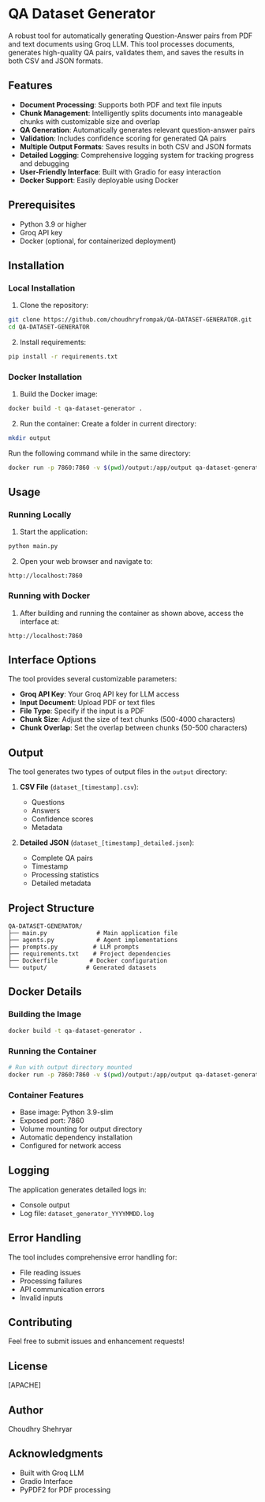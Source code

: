 # QA Dataset Generator

A robust tool for automatically generating Question-Answer pairs from PDF and text documents using Groq LLM. This tool processes documents, generates high-quality QA pairs, validates them, and saves the results in both CSV and JSON formats.

## Features

- **Document Processing**: Supports both PDF and text file inputs
- **Chunk Management**: Intelligently splits documents into manageable chunks with customizable size and overlap
- **QA Generation**: Automatically generates relevant question-answer pairs
- **Validation**: Includes confidence scoring for generated QA pairs
- **Multiple Output Formats**: Saves results in both CSV and JSON formats
- **Detailed Logging**: Comprehensive logging system for tracking progress and debugging
- **User-Friendly Interface**: Built with Gradio for easy interaction
- **Docker Support**: Easily deployable using Docker

## Prerequisites

- Python 3.9 or higher
- Groq API key
- Docker (optional, for containerized deployment)

## Installation

### Local Installation

1. Clone the repository:
```bash
git clone https://github.com/choudhryfrompak/QA-DATASET-GENERATOR.git
cd QA-DATASET-GENERATOR
```

2. Install requirements:
```bash
pip install -r requirements.txt
```

### Docker Installation

1. Build the Docker image:
```bash
docker build -t qa-dataset-generator .
```

2. Run the container:
   Create a folder in current directory:
```bash
mkdir output
```
  Run the following command while in the same directory:
```bash
docker run -p 7860:7860 -v $(pwd)/output:/app/output qa-dataset-generator
```

## Usage

### Running Locally

1. Start the application:
```bash
python main.py
```

2. Open your web browser and navigate to:
```
http://localhost:7860
```

### Running with Docker

1. After building and running the container as shown above, access the interface at:
```
http://localhost:7860
```

## Interface Options

The tool provides several customizable parameters:

- **Groq API Key**: Your Groq API key for LLM access
- **Input Document**: Upload PDF or text files
- **File Type**: Specify if the input is a PDF
- **Chunk Size**: Adjust the size of text chunks (500-4000 characters)
- **Chunk Overlap**: Set the overlap between chunks (50-500 characters)

## Output

The tool generates two types of output files in the `output` directory:

1. **CSV File** (`dataset_[timestamp].csv`):
   - Questions
   - Answers
   - Confidence scores
   - Metadata

2. **Detailed JSON** (`dataset_[timestamp]_detailed.json`):
   - Complete QA pairs
   - Timestamp
   - Processing statistics
   - Detailed metadata

## Project Structure

```
QA-DATASET-GENERATOR/
├── main.py              # Main application file
├── agents.py            # Agent implementations
├── prompts.py          # LLM prompts
├── requirements.txt    # Project dependencies
├── Dockerfile         # Docker configuration
└── output/           # Generated datasets
```

## Docker Details

### Building the Image
```bash
docker build -t qa-dataset-generator .
```

### Running the Container
```bash
# Run with output directory mounted
docker run -p 7860:7860 -v $(pwd)/output:/app/output qa-dataset-generator
```

### Container Features
- Base image: Python 3.9-slim
- Exposed port: 7860
- Volume mounting for output directory
- Automatic dependency installation
- Configured for network access

## Logging

The application generates detailed logs in:
- Console output
- Log file: `dataset_generator_YYYYMMDD.log`

## Error Handling

The tool includes comprehensive error handling for:
- File reading issues
- Processing failures
- API communication errors
- Invalid inputs

## Contributing

Feel free to submit issues and enhancement requests!

## License

[APACHE]

## Author

Choudhry Shehryar

## Acknowledgments

- Built with Groq LLM
- Gradio Interface
- PyPDF2 for PDF processing
